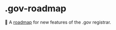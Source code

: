 # .gov-roadmap
🧭 A [roadmap]([url](https://github.com/orgs/cisagov/projects/100)) for new features of the .gov registrar.

